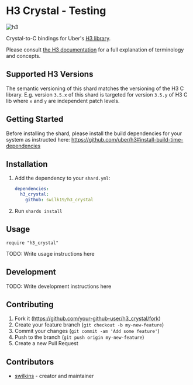 # H3 Crystal - Testing

![h3](https://user-images.githubusercontent.com/98526/50283275-48177300-044d-11e9-8337-eba8d3cc88a2.png)

Crystal-to-C bindings for Uber's [H3 library](https://uber.github.io/h3/).

Please consult [the H3 documentation](https://uber.github.io/h3/#/documentation/overview/introduction) for a full explanation of terminology and concepts.

## Supported H3 Versions

The semantic versioning of this shard matches the versioning of the H3 C library. E.g. version `3.5.x` of this shard is targeted for version `3.5.y` of H3 C lib where `x` and `y` are independent patch levels.

## Getting Started

Before installing the shard, please install the build dependencies for your system as instructed here: https://github.com/uber/h3#install-build-time-dependencies


## Installation

1. Add the dependency to your `shard.yml`:

   ```yaml
   dependencies:
     h3_crystal:
       github: swilk19/h3_crystal
   ```

2. Run `shards install`

## Usage

```crystal
require "h3_crystal"
```

TODO: Write usage instructions here

## Development

TODO: Write development instructions here

## Contributing

1. Fork it (<https://github.com/your-github-user/h3_crystal/fork>)
2. Create your feature branch (`git checkout -b my-new-feature`)
3. Commit your changes (`git commit -am 'Add some feature'`)
4. Push to the branch (`git push origin my-new-feature`)
5. Create a new Pull Request

## Contributors

- [swilkins](https://github.com/your-github-user) - creator and maintainer
